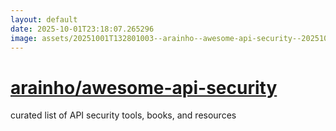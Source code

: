 ```yaml
---
layout: default
date: 2025-10-01T23:18:07.265296
image: assets/20251001T132801003--arainho--awesome-api-security--20251001T133227258--cropped.png
---
```


# [arainho/awesome-api-security](https://github.com/arainho/awesome-api-security)

curated list of API security tools, books, and resources
